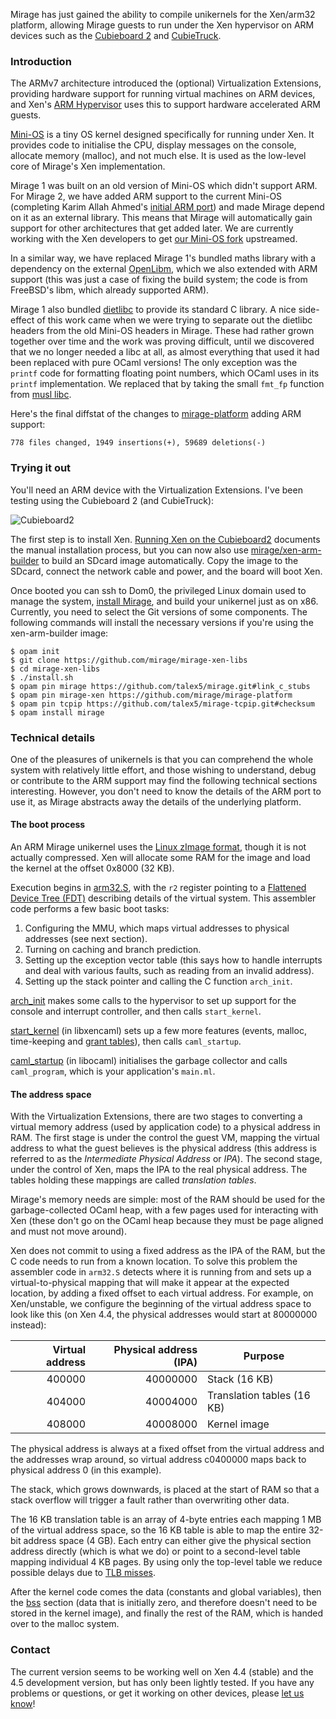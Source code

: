 Mirage has just gained the ability to compile unikernels for the Xen/arm32 platform, allowing Mirage guests to run under the Xen hypervisor on ARM devices such as the [Cubieboard 2][] and [CubieTruck][].

[cubieboard 2]: http://cubietruck.com/collections/frontpage/products/cubieboard2-allwinner-a20-arm-cortex-a7-dual-core-development-board
[cubietruck]: http://cubietruck.com/collections/frontpage/products/cubietruck-cubieboard3-cortex-a7-dual-core-2gb-ram-8gb-flash-with-wifi-bt


### Introduction

The ARMv7 architecture introduced the (optional) Virtualization Extensions, providing hardware support for running virtual machines on ARM devices, and
Xen's [ARM Hypervisor][xen-arm] uses this to support hardware accelerated ARM guests.

[Mini-OS] is a tiny OS kernel designed specifically for running under Xen. It provides code to initialise the CPU, display messages on the console, allocate memory (malloc), and not much else. It is used as the low-level core of Mirage's Xen implementation.

Mirage 1 was built on an old version of Mini-OS which didn't support ARM.
For Mirage 2, we have added ARM support to the current Mini-OS (completing Karim Allah Ahmed's [initial ARM port][karim-minios]) and made Mirage depend on it as an external library.
This means that Mirage will automatically gain support for other architectures that get added later.
We are currently working with the Xen developers to get [our Mini-OS fork][tal-minios] upstreamed.

[xen-arm]: http://www.xenproject.org/developers/teams/arm-hypervisor.html
[mini-os]: http://wiki.xen.org/wiki/Mini-OS
[karim-minios]: http://lists.xen.org/archives/html/xen-devel/2014-01/msg00249.html
[tal-minios]: https://github.com/talex5/xen

In a similar way, we have replaced Mirage 1's bundled maths library with a dependency on the external [OpenLibm](https://github.com/JuliaLang/openlibm), which we also extended with ARM support (this was just a case of fixing the build system; the code is from FreeBSD's libm, which already supported ARM).

Mirage 1 also bundled [dietlibc][] to provide its standard C library.
A nice side-effect of this work came when we were trying to separate out the dietlibc headers from the old Mini-OS headers in Mirage.
These had rather grown together over time and the work was proving difficult, until we discovered that we no longer needed a libc at all, as almost everything that used it had been replaced with pure OCaml versions!
The only exception was the `printf` code for formatting floating point numbers, which OCaml uses in its `printf` implementation.
We replaced that by taking the small `fmt_fp` function from [musl libc][musl].

Here's the final diffstat of the changes to [mirage-platform][] adding ARM support:

    778 files changed, 1949 insertions(+), 59689 deletions(-)

[dietlibc]: http://www.fefe.de/dietlibc/
[musl]: http://www.musl-libc.org/
[mirage-platform]: https://github.com/mirage/mirage-platform


### Trying it out

You'll need an ARM device with the Virtualization Extensions. I've been testing using the Cubieboard 2 (and CubieTruck):

  ![Cubieboard2](Cubieboard2.jpg)

The first step is to install Xen. [Running Xen on the Cubieboard2](http://openmirage.org/wiki/xen-on-cubieboard2) documents the manual installation process, but you can now also use [mirage/xen-arm-builder](https://github.com/mirage/xen-arm-builder) to build an SDcard image automatically.
Copy the image to the SDcard, connect the network cable and power, and the board will boot Xen.

Once booted you can ssh to Dom0, the privileged Linux domain used to manage the system,
[install Mirage][mirage-install], and build your unikernel just as on x86.
Currently, you need to select the Git versions of some components.
The following commands will install the necessary versions if you're using the xen-arm-builder image:

    $ opam init
    $ git clone https://github.com/mirage/mirage-xen-libs
    $ cd mirage-xen-libs
    $ ./install.sh
    $ opam pin mirage https://github.com/talex5/mirage.git#link_c_stubs
    $ opam pin mirage-xen https://github.com/mirage/mirage-platform
    $ opam pin tcpip https://github.com/talex5/mirage-tcpip.git#checksum
    $ opam install mirage

[mirage-install]: http://openmirage.org/wiki/install

### Technical details

One of the pleasures of unikernels is that you can comprehend the whole system with relatively little effort, and
those wishing to understand, debug or contribute to the ARM support may find the following technical sections interesting.
However, you don't need to know the details of the ARM port to use it,
as Mirage abstracts away the details of the underlying platform.

#### The boot process

An ARM Mirage unikernel uses the [Linux zImage format][zImage], though it is not actually compressed. Xen will allocate some RAM for the image and load the kernel at the offset 0x8000 (32 KB).

Execution begins in [arm32.S][], with the `r2` register pointing to a [Flattened Device Tree (FDT)][fdt] describing details of the virtual system.
This assembler code performs a few basic boot tasks:

1. Configuring the MMU, which maps virtual addresses to physical addresses (see next section).
2. Turning on caching and branch prediction.
3. Setting up the exception vector table (this says how to handle interrupts and deal with various faults, such as reading from an invalid address).
4. Setting up the stack pointer and calling the C function `arch_init`.

<a href='https://github.com/talex5/xen/blob/cde4b7e14b0aeedcdc006b0622905b7af2665c77/extras/mini-os/arch/arm/setup.c#L74'>arch_init</a> makes some calls to the hypervisor to set up support for the console and interrupt controller, and then calls `start_kernel`.

<a href='https://github.com/mirage/mirage-platform/blob/b0a027d4486230ce6e1e8fd0e7354b17e9c388f5/xen/runtime/xencaml/main.c#L57'>start_kernel</a> (in libxencaml) sets up a few more features (events, malloc, time-keeping and [grant tables][]), then calls `caml_startup`.

<a href='https://github.com/mirage/mirage-platform/blob/b0a027d4486230ce6e1e8fd0e7354b17e9c388f5/xen/runtime/ocaml/startup.c#L202'>caml_startup</a> (in libocaml) initialises the garbage collector and calls `caml_program`, which is your application's `main.ml`.

[fdt]: http://www.devicetree.org
[arm32.S]: https://github.com/talex5/xen/blob/cde4b7e14b0aeedcdc006b0622905b7af2665c77/extras/mini-os/arch/arm/arm32.S#L8
[zImage]: http://www.simtec.co.uk/products/SWLINUX/files/booting_article.html
[grant tables]: http://wiki.xen.org/wiki/Grant_Table

#### The address space

With the Virtualization Extensions, there are two stages to converting a virtual memory address (used by application code) to a physical address in RAM.
The first stage is under the control the guest VM, mapping the virtual address to what the guest believes is the physical address (this address is referred to as the *Intermediate Physical Address* or *IPA*).
The second stage, under the control of Xen, maps the IPA to the real physical address.
The tables holding these mappings are called *translation tables*.

Mirage's memory needs are simple: most of the RAM should be used for the garbage-collected OCaml heap, with a few pages used for interacting with Xen (these don't go on the OCaml heap because they must be page aligned and must not move around).

Xen does not commit to using a fixed address as the IPA of the RAM, but the C code needs to run from a known location. To solve this problem the assembler code in `arm32.S` detects where it is running from and sets up a virtual-to-physical mapping that will make it appear at the expected location, by adding a fixed offset to each virtual address.
For example, on Xen/unstable, we configure the beginning of the virtual address space to look like this (on Xen 4.4, the physical addresses would start at 80000000 instead):

| Virtual address  |  Physical address (IPA)  | Purpose
| ---------------: | -----------------------: | --------
|        400000    | 40000000                 | Stack (16 KB)
|        404000    | 40004000                 | Translation tables (16 KB)
|        408000    | 40008000                 | Kernel image

The physical address is always at a fixed offset from the virtual address and
the addresses wrap around, so virtual address c0400000 maps back to physical address 0 (in this example).

The stack, which grows downwards, is placed at the start of RAM so that a stack overflow will trigger a fault rather than overwriting other data.

The 16 KB translation table is an array of 4-byte entries each mapping 1 MB of the virtual address space, so the 16 KB table is able to map the entire 32-bit address space (4 GB). Each entry can either give the physical section address directly (which is what we do) or point to a second-level table mapping individual 4 KB pages. By using only the top-level table we reduce possible delays due to [TLB misses][TLB].

[TLB]: http://en.wikipedia.org/wiki/Translation_lookaside_buffer

After the kernel code comes the data (constants and global variables), then the [bss](http://en.wikipedia.org/wiki/.bss) section (data that is initially zero, and therefore doesn't need to be stored in the kernel image),
and finally the rest of the RAM, which is handed over to the malloc system.

### Contact

The current version seems to be working well on Xen 4.4 (stable) and the 4.5 development version,
but has only been lightly tested.
If you have any problems or questions, or get it working on other devices, please [let us know][contact]!

[contact]: http://openmirage.org/community/
